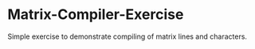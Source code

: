 # Matrix-Compiler-Exercise
Simple exercise to demonstrate compiling of matrix lines and characters.
